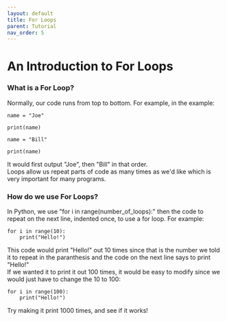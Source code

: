 ```yaml
---
layout: default
title: For Loops
parent: Tutorial
nav_order: 5
---
```

# **An Introduction to For Loops**

### What is a For Loop?

Normally, our code runs from top to bottom. For example, in the example:
```
name = "Joe"

print(name)

name = "Bill"

print(name)
```
It would first output "Joe", then "Bill" in that order.\
Loops allow us repeat parts of code as many times as we'd like which is very important for many programs.

### How do we use For Loops?

In Python, we use "for i in range(number_of_loops):" then the code to repeat on the next line, indented once, to use a for loop. For example:
```
for i in range(10):
    print("Hello!")
```
This code would print "Hello!" out 10 times since that is the number we told it to repeat in the paranthesis and the code on the next line says to print "Hello!"\
If we wanted it to print it out 100 times, it would be easy to modify since we would just have to change the 10 to 100:
```
for i in range(100):
    print("Hello!")
```
Try making it print 1000 times, and see if it works!